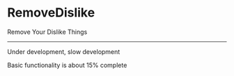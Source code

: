 # RemoveDislike

Remove Your Dislike Things 

---  

Under development, slow development   

Basic functionality is about 15% complete

